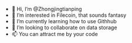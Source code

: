 - 👋 Hi, I’m @Zhongjingtianping
- 👀 I’m interested in Filecoin, that sounds fantasy
- 🌱 I’m currently learning how to use Githhub
- 💞️ I’m looking to collaborate on data storage
- 📫 You can attract me by your code

<!---
Zhongjingtianping/Zhongjingtianping is a ✨ special ✨ repository because its `README.md` (this file) appears on your GitHub profile.
You can click the Preview link to take a look at your changes.
--->
